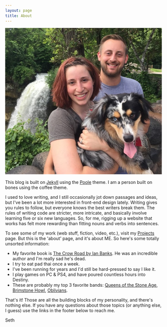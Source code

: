 ```yaml
---
layout: page
title: About
---
```


![the whole family](\assets\new-about-pic.jpg)

This blog is built on [Jekyll](https://jekyllrb.com) using the [Poole](http://getpoole.com) theme. I am a person built on bones using the coffee theme.

I used to love writing, and I still occasionally jot down passages and ideas, but I've been a lot more interested in front-end design lately. Writing gives you rules to follow, but everyone knows the best writers break them. The rules of writing code are stricter, more intricate, and basically involve learning five or six new languages. So, for me, rigging up a website that works has felt more rewarding than fitting nouns and verbs into sentences.

To see some of my work (web stuff, fiction, video, etc.), visit my [Projects](/projects) page. But this is the 'about' page, and it's about ME. So here's some totally unsorted information:

- My favorite book is [The Crow Road by Ian Banks](http://www.amazon.com/The-Crow-Road-Iain-Banks/dp/1596923075). He was an incredible author and I'm really sad he's dead.
- I try to eat pad thai once a week.
- I've been running for years and I'd still be hard-pressed to say I like it.
- I play games on PC & PS4, and have poured countless hours into Destiny.
- These are probably my top 3 favorite bands: [Queens of the Stone Age](https://twitter.com/qotsa), [Brimstone Howl](https://brimstonehowl.bandcamp.com/), [Oblivians](https://www.facebook.com/theoblivians).

That's it! Those are all the building blocks of my personality, and there's nothing else. If you have any questions about those topics (or anything else, I guess) use the links in the footer below to reach me.

Seth

